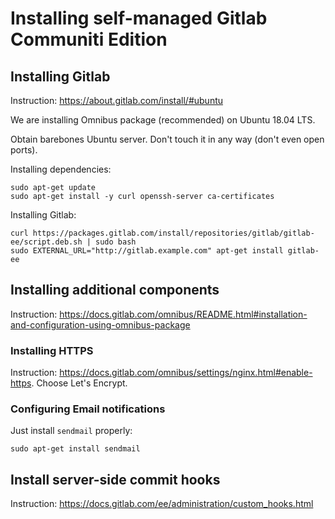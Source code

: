 # Installing self-managed Gitlab Communiti Edition

## Installing Gitlab

Instruction: https://about.gitlab.com/install/#ubuntu

We are installing Omnibus package (recommended) on Ubuntu 18.04 LTS.

Obtain barebones Ubuntu server. Don't touch it in any way (don't even open ports).

Installing dependencies:

    sudo apt-get update
    sudo apt-get install -y curl openssh-server ca-certificates

Installing Gitlab:

    curl https://packages.gitlab.com/install/repositories/gitlab/gitlab-ee/script.deb.sh | sudo bash
    sudo EXTERNAL_URL="http://gitlab.example.com" apt-get install gitlab-ee

## Installing additional components

Instruction: https://docs.gitlab.com/omnibus/README.html#installation-and-configuration-using-omnibus-package

### Installing HTTPS

Instruction: https://docs.gitlab.com/omnibus/settings/nginx.html#enable-https. Choose Let's Encrypt.

### Configuring Email notifications

Just install `sendmail` properly:

    sudo apt-get install sendmail

## Install server-side commit hooks

Instruction: https://docs.gitlab.com/ee/administration/custom_hooks.html
